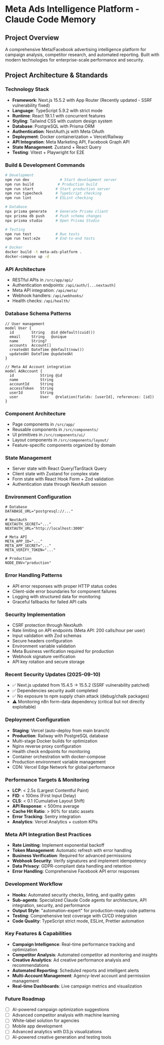 # Meta Ads Intelligence Platform - Claude Code Memory

## Project Overview
A comprehensive Meta/Facebook advertising intelligence platform for campaign analysis, competitor research, and automated reporting. Built with modern technologies for enterprise-scale performance and security.

## Project Architecture & Standards

### Technology Stack
- **Framework**: Next.js 15.5.2 with App Router (Recently updated - SSRF vulnerability fixed)
- **Language**: TypeScript 5.9.2 with strict mode
- **Runtime**: React 19.1.1 with concurrent features
- **Styling**: Tailwind CSS with custom design system
- **Database**: PostgreSQL with Prisma ORM
- **Authentication**: NextAuth.js with Meta OAuth
- **Deployment**: Docker containerization + Vercel/Railway
- **API Integration**: Meta Marketing API, Facebook Graph API
- **State Management**: Zustand + React Query
- **Testing**: Vitest + Playwright for E2E

### Build & Development Commands
```bash
# Development
npm run dev              # Start development server
npm run build           # Production build
npm run start          # Start production server
npm run typecheck      # TypeScript checking
npm run lint           # ESLint checking

# Database
npx prisma generate    # Generate Prisma client
npx prisma db push     # Push schema changes
npx prisma studio      # Open Prisma Studio

# Testing
npm run test           # Run tests
npm run test:e2e       # End-to-end tests

# Docker
docker build -t meta-ads-platform .
docker-compose up -d
```

### API Architecture
- RESTful APIs in `/src/app/api/`
- Authentication endpoints: `/api/auth/[...nextauth]`
- Meta API integration: `/api/meta/`
- Webhook handlers: `/api/webhooks/`
- Health checks: `/api/health/`

### Database Schema Patterns
```prisma
// User management
model User {
  id        String   @id @default(cuid())
  email     String   @unique
  name      String?
  accounts  Account[]
  createdAt DateTime @default(now())
  updatedAt DateTime @updatedAt
}

// Meta Ad Account integration
model AdAccount {
  id            String @id
  name          String
  accountId     String
  accessToken   String
  userId        String
  user          User   @relation(fields: [userId], references: [id])
}
```

### Component Architecture
- Page components in `/src/app/`
- Reusable components in `/src/components/`
- UI primitives in `/src/components/ui/`
- Layout components in `/src/components/layout/`
- Feature-specific components organized by domain

### State Management
- Server state with React Query/TanStack Query
- Client state with Zustand for complex state
- Form state with React Hook Form + Zod validation
- Authentication state through NextAuth session

### Environment Configuration
```env
# Database
DATABASE_URL="postgresql://..."

# NextAuth
NEXTAUTH_SECRET="..."
NEXTAUTH_URL="http://localhost:3000"

# Meta API
META_APP_ID="..."
META_APP_SECRET="..."
META_VERIFY_TOKEN="..."

# Production
NODE_ENV="production"
```

### Error Handling Patterns
- API error responses with proper HTTP status codes
- Client-side error boundaries for component failures
- Logging with structured data for monitoring
- Graceful fallbacks for failed API calls

### Security Implementation
- CSRF protection through NextAuth
- Rate limiting on API endpoints (Meta API: 200 calls/hour per user)
- Input validation with Zod schemas
- Secure headers configuration
- Environment variable validation
- Meta Business verification required for production
- Webhook signature verification
- API key rotation and secure storage

### Recent Security Updates (2025-09-10)
- ✅ Next.js updated from 15.4.5 → 15.5.2 (SSRF vulnerability patched)
- ✅ Dependencies security audit completed
- ✅ No exposure to npm supply chain attack (debug/chalk packages)
- ⚠️ Monitoring n8n form-data dependency (critical but not directly exploitable)

### Deployment Configuration
- **Staging**: Vercel (auto-deploy from main branch)
- **Production**: Railway with PostgreSQL database
- Multi-stage Docker builds for optimization
- Nginx reverse proxy configuration
- Health check endpoints for monitoring
- Container orchestration with docker-compose
- Production environment variable management
- CDN: Vercel Edge Network for global performance

### Performance Targets & Monitoring
- **LCP**: < 2.5s (Largest Contentful Paint)
- **FID**: < 100ms (First Input Delay)
- **CLS**: < 0.1 (Cumulative Layout Shift)
- **API Response**: < 500ms average
- **Cache Hit Ratio**: > 90% for static assets
- **Error Tracking**: Sentry integration
- **Analytics**: Vercel Analytics + custom KPIs

### Meta API Integration Best Practices
- **Rate Limiting**: Implement exponential backoff
- **Token Management**: Automatic refresh with error handling
- **Business Verification**: Required for advanced permissions
- **Webhook Security**: Verify signatures and implement idempotency
- **Data Privacy**: GDPR-compliant data handling and retention
- **Error Handling**: Comprehensive Facebook API error responses

### Development Workflow
- **Hooks**: Automated security checks, linting, and quality gates
- **Sub-agents**: Specialized Claude Code agents for architecture, API integration, security, and performance
- **Output Style**: "automation-expert" for production-ready code patterns
- **Testing**: Comprehensive test coverage with CI/CD integration
- **Code Quality**: TypeScript strict mode, ESLint, Prettier automation

### Key Features & Capabilities
- **Campaign Intelligence**: Real-time performance tracking and optimization
- **Competitor Analysis**: Automated competitor ad monitoring and insights
- **Creative Analytics**: Ad creative performance analysis and recommendations
- **Automated Reporting**: Scheduled reports and intelligent alerts
- **Multi-Account Management**: Agency-level account and permission management
- **Real-time Dashboards**: Live campaign metrics and visualization

### Future Roadmap
- [ ] AI-powered campaign optimization suggestions
- [ ] Advanced competitor analysis with machine learning
- [ ] White-label solution for agencies
- [ ] Mobile app development
- [ ] Advanced analytics with D3.js visualizations
- [ ] AI-powered creative generation and testing tools